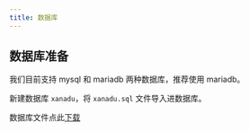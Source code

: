 ```yaml
---
title: 数据库
---
```

## 数据库准备

我们目前支持 mysql 和 mariadb 两种数据库，推荐使用 mariadb。

新建数据库 `xanadu`，将 `xanadu.sql` 文件导入进数据库。

数据库文件点此[下载](https://xanadu.besscroft.com/od/xanadu/xanadu-v0.1.0.sql)

